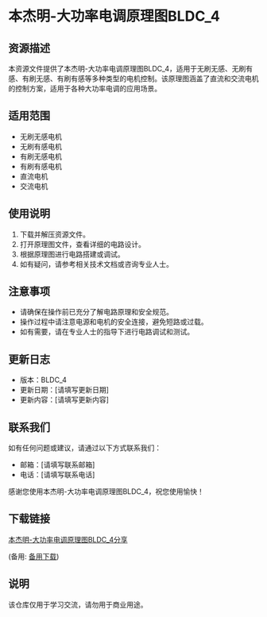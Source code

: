 # 本杰明-大功率电调原理图BLDC_4

## 资源描述
本资源文件提供了本杰明-大功率电调原理图BLDC_4，适用于无刷无感、无刷有感、有刷无感、有刷有感等多种类型的电机控制。该原理图涵盖了直流和交流电机的控制方案，适用于各种大功率电调的应用场景。

## 适用范围
- 无刷无感电机
- 无刷有感电机
- 有刷无感电机
- 有刷有感电机
- 直流电机
- 交流电机

## 使用说明
1. 下载并解压资源文件。
2. 打开原理图文件，查看详细的电路设计。
3. 根据原理图进行电路搭建或调试。
4. 如有疑问，请参考相关技术文档或咨询专业人士。

## 注意事项
- 请确保在操作前已充分了解电路原理和安全规范。
- 操作过程中请注意电源和电机的安全连接，避免短路或过载。
- 如有需要，请在专业人士的指导下进行电路调试和测试。

## 更新日志
- 版本：BLDC_4
- 更新日期：[请填写更新日期]
- 更新内容：[请填写更新内容]

## 联系我们
如有任何问题或建议，请通过以下方式联系我们：
- 邮箱：[请填写联系邮箱]
- 电话：[请填写联系电话]

感谢您使用本杰明-大功率电调原理图BLDC_4，祝您使用愉快！

## 下载链接
[本杰明-大功率电调原理图BLDC_4分享](https://pan.quark.cn/s/a0e3caa8904a) 

(备用: [备用下载](https://pan.baidu.com/s/1arol-ijwn9s7ZSbN3w5Xbw?pwd=1234))

## 说明

该仓库仅用于学习交流，请勿用于商业用途。
